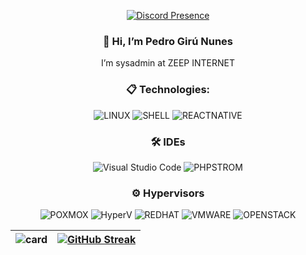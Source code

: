 <div align="center">

[![Discord Presence](https://lanyard.cnrad.dev/api/1074015828346945628)](https://discord.com/users/1074015828346945628)

### 👋 Hi, I’m Pedro Girú Nunes  
I’m sysadmin at ZEEP INTERNET

### :clipboard: Technologies:

![LINUX](https://img.shields.io/badge/Linux-FCC624?style=for-the-badge&logo=linux&logoColor=black)
![SHELL](https://img.shields.io/badge/Shell_Script-121011?style=for-the-badge&logo=gnu-bash&logoColor=white)
![REACTNATIVE](https://img.shields.io/badge/typescript-20232A?style=for-the-badge&logo=typescript&logoColor=61DAFB)

### :hammer_and_wrench: IDEs

![Visual Studio Code](https://img.shields.io/badge/VSCode-008B8B?style=for-the-badge&logo=visual-studio-code&logoColor=blue)
![PHPSTROM](https://img.shields.io/badge/PhpStorm-121011?style=for-the-badge&logo=PhpStorm&logoColor=white)

### ⚙️ Hypervisors

![POXMOX](https://img.shields.io/badge/Proxmox-E57000?style=for-the-badge&logo=proxmox&logoColor=white)
![HyperV](https://img.shields.io/badge/Hyper&#8211;V-258FFA?style=for-the-badge&logo=microsoft&logoColor=white)
![REDHAT](https://img.shields.io/badge/Red_Hat-EE0000?style=for-the-badge&logo=red-hat&logoColor=white)
![VMWARE](https://img.shields.io/badge/vmware-607078?style=for-the-badge&logo=vmware&logoColor=white)
![OPENSTACK](https://img.shields.io/badge/openstack-white?style=for-the-badge&logo=openstack&logoColor=EE0000)

|![card](https://github-readme-stats.vercel.app/api?username=pedrogiru&theme=tokyonight&show_icons=true)  | [![GitHub Streak](https://github-readme-streak-stats.herokuapp.com/?user=Pedrogiru&theme=tokyonight)](https://git.io/streak-stats)|
:------: |:------: |

</div>
